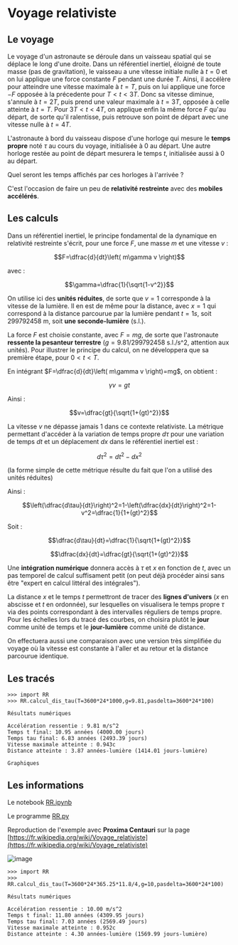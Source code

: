 # Voyage relativiste

## Le voyage

Le voyage d'un astronaute se déroule dans un vaisseau spatial qui se déplace le long d'une droite. Dans un référentiel inertiel, éloigné de toute masse (pas de gravitation), le vaisseau a une vitesse initiale nulle à $t=0$ et on lui applique une force constante $F$ pendant une durée $T$. Ainsi, il accélère pour atteindre une vitesse maximale à $t=T$, puis on lui applique une force $-F$ opposée à la précedente pour $T<t<3T$. Donc sa vitesse diminue, s'annule à $t=2T$, puis prend une valeur maximale à $t=3T$, opposée à celle atteinte à $t=T$. Pour $3T<t<4T$, on applique enfin la même force $F$ qu'au départ, de sorte qu'il ralentisse, puis retrouve son point de départ avec une vitesse nulle à $t=4T$.

L'astronaute à bord du vaisseau dispose d'une horloge qui mesure le **temps propre** noté $\tau$ au cours du voyage, initialisée à $0$ au départ. Une autre horloge restée au point de départ mesurera le temps $t$, initialisée aussi à $0$ au départ.

Quel seront les temps affichés par ces horloges à l'arrivée ?

C'est l'occasion de faire un peu de **relativité restreinte** avec des **mobiles accélérés**.

## Les calculs

Dans un référentiel inertiel, le principe fondamental de la dynamique en relativité restreinte s'écrit, pour une force $F$, une masse $m$ et une vitesse $v$ :

$$F=\dfrac{d}{dt}\left( m\gamma v \right)$$

avec :

$$\gamma=\dfrac{1}{\sqrt{1-v^2}}$$

On utilise ici des **unités réduites**, de sorte que $v=1$ corresponde à la vitesse de la lumière. Il en est de même pour la distance, avec $x=1$ qui correspond à la distance parcourue par la lumière pendant $t=1s$, soit $299792458$ m, soit **une seconde-lumière** (s.l.).

La force $F$ est choisie constante, avec $F=mg$, de sorte que l'astronaute **ressente la pesanteur terrestre** ($g=9.81/299792458$ s.l./s^2, attention aux unités). Pour illustrer le principe du calcul, on ne développera que sa première étape, pour $0<t<T$.

En intégrant $F=\dfrac{d}{dt}\left( m\gamma v \right)=mg$, on obtient :

$$\gamma v=gt$$

Ainsi :

$$v=\dfrac{gt}{\sqrt{1+(gt)^2}}$$

La vitesse $v$ ne dépasse jamais $1$ dans ce contexte relativiste. La métrique permettant d'accéder à la variation de temps propre $d\tau$ pour une variation de temps $dt$ et un déplacement $dx$ dans le référentiel inertiel est :

$$d\tau^2=dt^2-dx^2$$

(la forme simple de cette métrique résulte du fait que l'on a utilisé des unités réduites)

Ainsi :

$$\left(\dfrac{d\tau}{dt}\right)^2=1-\left(\dfrac{dx}{dt}\right)^2=1-v^2=\dfrac{1}{1+(gt)^2}$$

Soit :

$$\dfrac{d\tau}{dt}=\dfrac{1}{\sqrt{1+(gt)^2}}$$

$$\dfrac{dx}{dt}=\dfrac{gt}{\sqrt{1+(gt)^2}}$$

Une **intégration numérique** donnera accès à $\tau$ et $x$ en fonction de $t$, avec un pas temporel de calcul suffisament petit (on peut déjà procéder ainsi sans être "expert en calcul littéral des intégrales").

La distance $x$ et le temps $t$ permettront de tracer des **lignes d'univers** ($x$ en abscisse et $t$ en ordonnée), sur lesquelles on visualisera le temps propre $\tau$ via des points correspondant à des intervalles réguliers de temps propre. Pour les échelles lors du tracé des courbes, on choisira plutôt le **jour** comme unité de temps et le **jour-lumière** comme unité de distance.

On effectuera aussi une comparaison avec une version très simplifiée du voyage où la vitesse est constante à l'aller et au retour et la distance parcourue identique.

## Les tracés

```
>>> import RR
>>> RR.calcul_dis_tau(T=3600*24*1000,g=9.81,pasdelta=3600*24*100)

Résultats numériques

Accélération ressentie : 9.81 m/s^2
Temps t final: 10.95 années (4000.00 jours)
Temps tau final: 6.83 années (2493.39 jours)
Vitesse maximale atteinte : 0.943c
Distance atteinte : 3.87 années-lumière (1414.01 jours-lumière)

Graphiques
```

## Les informations

Le notebook [RR.ipynb](RR.ipynb)

Le programme [RR.py](RR.py)

Reproduction de l'exemple avec **Proxima Centauri** sur la page [https://fr.wikipedia.org/wiki/Voyage_relativiste](https://fr.wikipedia.org/wiki/Voyage_relativiste)

![image](https://github.com/user-attachments/assets/d8b4cbaa-4344-4021-b3ff-b17b817fb569)

```
>>> import RR
>>> RR.calcul_dis_tau(T=3600*24*365.25*11.8/4,g=10,pasdelta=3600*24*100)

Résultats numériques

Accélération ressentie : 10.00 m/s^2
Temps t final: 11.80 années (4309.95 jours)
Temps tau final: 7.03 années (2569.49 jours)
Vitesse maximale atteinte : 0.952c
Distance atteinte : 4.30 années-lumière (1569.99 jours-lumière)
```
